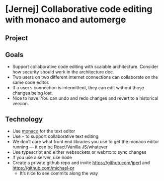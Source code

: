 # [Jernej] Collaborative code editing with monaco and automerge

## Project

## Goals

- Support collaborative code editing with scalable architecture. Consider how security should work in the architecture doc.
- Two users on two different internet connections can collaborate on the same code editor.
- If a user’s connection is intermittent, they can edit without those changes being lost.
- Nice to have: You can undo and redo changes and revert to a historical version.

## Technology

- Use [monaco](https://microsoft.github.io/monaco-editor/) for the text editor
- Use ‣ to support collaborative text editing
- We don’t care what front end libraries you use to get the monaco editor running — it can be React/Vanilla JS/whatever
- Use typescript and either websockets or webrtc to sync changes
- If you use a server, use node
- Create a private github repo and invite https://github.com/jperl and https://github.com/michael-pr
    - It’s nice to see commits along the way